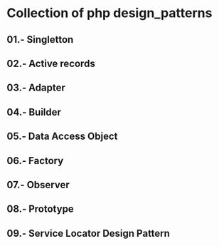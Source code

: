 # Collection of php design_patterns

## 01.- Singletton 
## 02.- Active records
## 03.- Adapter
## 04.- Builder
## 05.- Data Access Object
## 06.- Factory
## 07.- Observer
## 08.- Prototype
## 09.- Service Locator Design Pattern


